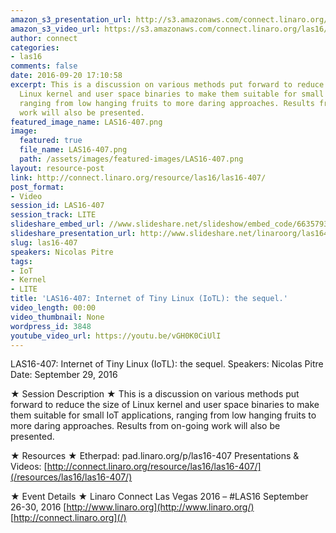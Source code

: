 ```yaml
---
amazon_s3_presentation_url: http://s3.amazonaws.com/connect.linaro.org/las16/Presentations/Thursday/LAS16-407%20Internet%20of%20Tiny%20Linux%20%28IoTL%29_%20the%20sequel.pdf
amazon_s3_video_url: https://s3.amazonaws.com/connect.linaro.org/las16/Videos/Thursday/LAS16-407%20Internet%20of%20Tiny%20Linux%20%28IoTL%29%20%20the%20sequel.mp4
author: connect
categories:
- las16
comments: false
date: 2016-09-20 17:10:58
excerpt: This is a discussion on various methods put forward to reduce the size of
  Linux kernel and user space binaries to make them suitable for small IoT applications,
  ranging from low hanging fruits to more daring approaches. Results from on-going
  work will also be presented.
featured_image_name: LAS16-407.png
image:
  featured: true
  file_name: LAS16-407.png
  path: /assets/images/featured-images/LAS16-407.png
layout: resource-post
link: http://connect.linaro.org/resource/las16/las16-407/
post_format:
- Video
session_id: LAS16-407
session_track: LITE
slideshare_embed_url: //www.slideshare.net/slideshow/embed_code/66357939
slideshare_presentation_url: http://www.slideshare.net/linaroorg/las16407-internet-of-tiny-linux-iotl-the-sequel
slug: las16-407
speakers: Nicolas Pitre
tags:
- IoT
- Kernel
- LITE
title: 'LAS16-407: Internet of Tiny Linux (IoTL): the sequel.'
video_length: 00:00
video_thumbnail: None
wordpress_id: 3848
youtube_video_url: https://youtu.be/vGH0K0CiUlI
---
```


LAS16-407: Internet of Tiny Linux (IoTL): the sequel.
Speakers: Nicolas Pitre
Date: September 29, 2016

★ Session Description ★
This is a discussion on various methods put forward to reduce the size of Linux kernel and user space binaries to make them suitable for small IoT applications, ranging from low hanging fruits to more daring approaches. Results from on-going work will also be presented.

★ Resources ★
Etherpad: pad.linaro.org/p/las16-407
Presentations & Videos: [http://connect.linaro.org/resource/las16/las16-407/](/resources/las16/las16-407/)

★ Event Details ★
Linaro Connect Las Vegas 2016 – #LAS16
September 26-30, 2016
[http://www.linaro.org](http://www.linaro.org/)
[http://connect.linaro.org](/)